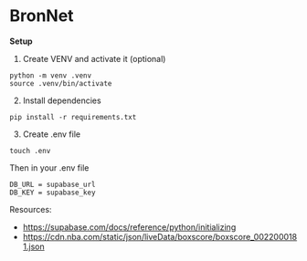 # BronNet

**Setup**

1. Create VENV and activate it (optional) 

```
python -m venv .venv
source .venv/bin/activate
```

2. Install dependencies
```
pip install -r requirements.txt
```
3. Create .env file

```
touch .env
```
Then in your .env file

```
DB_URL = supabase_url
DB_KEY = supabase_key
```

Resources:
- https://supabase.com/docs/reference/python/initializing
- https://cdn.nba.com/static/json/liveData/boxscore/boxscore_0022000181.json

